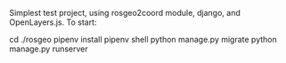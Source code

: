 Simplest test project, using rosgeo2coord module, django, and OpenLayers.js.
To start:

cd ./rosgeo
pipenv install
pipenv shell
python manage.py migrate
python manage.py runserver


